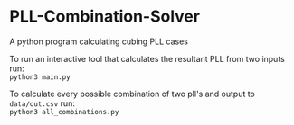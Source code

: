 # PLL-Combination-Solver
A python program calculating cubing PLL cases

To run an interactive tool that calculates the resultant PLL from two inputs run:\
```python3 main.py```

To calculate every possible combination of two pll's and output to `data/out.csv` run:\
```python3 all_combinations.py```
